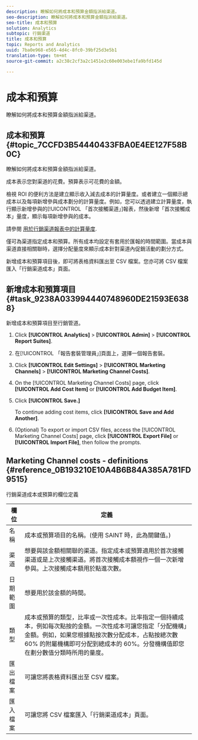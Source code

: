 ```yaml
---
description: 瞭解如何將成本和預算金額指派給渠道。
seo-description: 瞭解如何將成本和預算金額指派給渠道。
seo-title: 成本和預算
solution: Analytics
subtopic: 行銷渠道
title: 成本和預算
topic: Reports and Analytics
uuid: 7ba0e968-e565-4d4c-8fc0-39bf25d3e5b1
translation-type: tm+mt
source-git-commit: a2c38c2cf3a2c1451e2c60e003ebe1fa9bfd145d

---
```



# 成本和預算

瞭解如何將成本和預算金額指派給渠道。

## 成本和預算 {#topic_7CCFD3B54440433FBA0E4EE127F58B0C}

瞭解如何將成本和預算金額指派給渠道。

成本表示您對渠道的花費。預算表示可花費的金額。

檢視 ROI 的便利方法是建立顯示收入減去成本的計算量度。或者建立一個顯示總成本以及每項新增參與成本劃分的計算量度。例如，您可以透過建立計算量度，執行顯示新增參與的[!UICONTROL 「首次接觸渠道」]報表，然後新增「首次接觸成本」量度，顯示每項新增參與的成本。

請參閱 [用於行銷渠道報表中的計算量度](../../components/c-marketing-channels/c-channel-calc-metrics.md#topic_4521D324A79E43EF99E69FCDE1E92F74).

僅可為渠道指定成本和預算。所有成本均設定有套用於匯報的時間範圍。當成本與渠道直接相關聯時，選擇分配量度來顯示成本針對渠道內促銷活動的劃分方式。

新增成本和預算項目後，即可將表格資料匯出至 CSV 檔案。您亦可將 CSV 檔案匯入「行銷渠道成本」頁面。

## 新增成本和預算項目 {#task_9238A033994440748960DE21593E6388}

新增成本和預算項目至行銷管道。

1. Click **[!UICONTROL Analytics]** &gt; **[!UICONTROL Admin]** &gt; **[!UICONTROL Report Suites]**.
1. 在[!UICONTROL 「報告套裝管理員」]頁面上，選擇一個報告套裝。
1. Click **[!UICONTROL Edit Settings]** &gt; **[!UICONTROL Marketing Channels]** &gt; **[!UICONTROL Marketing Channel Costs]**.
1. On the [!UICONTROL Marketing Channel Costs] page, click **[!UICONTROL Add Cost Item]** or **[!UICONTROL Add Budget Item]**.
1. Click **[!UICONTROL Save.]**

   To continue adding cost items, click **[!UICONTROL Save and Add Another]**.

1. (Optional) To export or import CSV files, access the [!UICONTROL Marketing Channel Costs] page, click **[!UICONTROL Export File]** or **[!UICONTROL Import File]**, then follow the prompts.

## Marketing Channel costs - definitions {#reference_0B193210E10A4B6B84A385A781FD9515}

行銷渠道成本或預算的欄位定義



| 欄位 | 定義 |
|--- |--- |
| 名稱 | 成本或預算項目的名稱。(使用 SAINT 時，此為關鍵值。) |
| 渠道 | 想要與該金額相關聯的渠道。指定成本或預算適用於首次接觸渠道或是上次接觸渠道。將首次接觸成本額視作一個一次新增參與。上次接觸成本額用於點進次數。 |
| 日期範圍 | 想要用於該金額的時間。 |
| 類型 | 成本或預算的類型，比率或一次性成本。比率指定一個持續成本，例如每次點按的金額。一次性成本可讓您指定「分配機構」金額。例如，如果您根據點按次數分配成本，占點按總次數 60% 的附屬機構即可分配到總成本的 60%。分發機構值即您在劃分數值分類時所用的量度。 |
| 匯出檔案 | 可讓您將表格資料匯出至 CSV 檔案。 |
| 匯入檔案 | 可讓您將 CSV 檔案匯入「行銷渠道成本」頁面。 |
